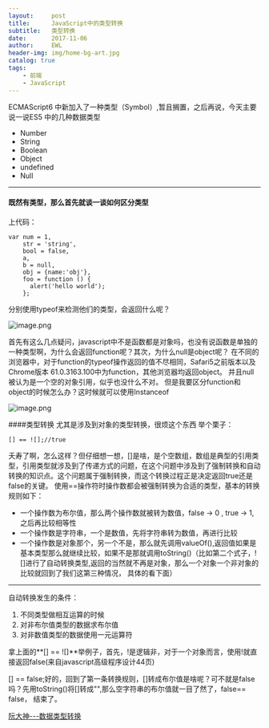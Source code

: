 ```yaml
---
layout:     post
title:      JavaScript中的类型转换
subtitle:   类型转换
date:       2017-11-06
author:     EWL
header-img: img/home-bg-art.jpg
catalog: true
tags:
    - 前端    
    - JavaScript   
---
```


ECMAScript6 中新加入了一种类型（Symbol）,暂且搁置，之后再说，今天主要说一说ES5 中的几种数据类型
* Number
* String
* Boolean
* Object
* undefined
* Null
___
#### 既然有类型，那么首先就谈一谈如何区分类型

上代码：
```
var num = 1,
    str = 'string',
    bool = false,
    a,
    b = null,
    obj = {name:'obj'},
    foo = function () {
      alert('hello world');
    };
```

分别使用typeof来检测他们的类型，会返回什么呢？

![image.png](http://upload-images.jianshu.io/upload_images/7930564-84875f912c848c4d.png?imageMogr2/auto-orient/strip%7CimageView2/2/w/1240)

首先有这么几点疑问，javascript中不是函数都是对象吗，也没有说函数是单独的一种类型啊，为什么会返回function呢？其次，为什么null是object呢？
在不同的浏览器中，对于function的typeof操作返回的值不尽相同，Safari5之前版本以及Chrome版本 61.0.3163.100中为function，其他浏览器均返回object。
并且null被认为是一个空的对象引用，似乎也没什么不对。
但是我要区分function和object的时候怎么办？这时候就可以使用Instanceof

![image.png](http://upload-images.jianshu.io/upload_images/7930564-25b13f9b72992f28.png?imageMogr2/auto-orient/strip%7CimageView2/2/w/1240)

####类型转换
尤其是涉及到对象的类型转换，很烦这个东西
举个栗子：
```
[] == ![];//true
```
夭寿了啊，怎么这样？但仔细想一想，[]是啥，是个空数组，数组是典型的引用类型，引用类型就涉及到了传递方式的问题，在这个问题中涉及到了强制转换和自动转换的知识点。这个问题属于强制转换，而这个转换过程正是决定返回true还是false的关键。
使用==操作符时操作数都会被强制转换为合适的类型，基本的转换规则如下：
* 一个操作数为布尔值，那么两个操作数就被转为数值，false -> 0 , true -> 1,之后再比较相等性
* 一个操作数是字符串，一个是数值，先将字符串转为数值，再进行比较
* 一个操作数是对象那个，另一个不是，那么就先调用valueOf(),返回值如果是基本类型那么就继续比较，如果不是那就调用toString()（比如第二个式子，![]进行了自动转换类型,返回的当然就不再是对象，那么一个对象一个非对象的比较就回到了我们这第三种情况， 具体的看下面）
___
自动转换发生的条件：
1. 不同类型做相互运算的时候
2. 对非布尔值类型的数据求布尔值
3. 对非数值类型的数据使用一元运算符

拿上面的**[] == ![]**举例子，首先，!是逻辑非，对于一个对象而言，使用!就直接返回false(来自javascript高级程序设计44页)

[] == false;好的，回到了第一条转换规则，[]转成布尔值是啥呢？可不就是false吗？先用toString()将[]转成"",那么空字符串的布尔值就一目了然了，false== false， 结束了。


[阮大神---数据类型转换](http://javascript.ruanyifeng.com/grammar/conversion.html)
